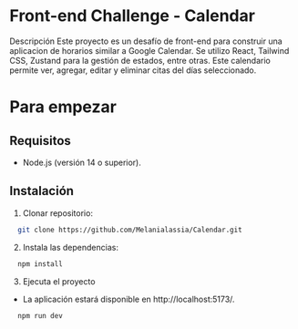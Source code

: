 # Front-end Challenge - Calendar

Descripción
Este proyecto es un desafío de front-end para construir una aplicacion de horarios similar a Google Calendar. Se utilizo React, Tailwind CSS, Zustand para la gestión de estados, entre otras. Este calendario permite ver, agregar, editar y eliminar citas del días seleccionado.

# Para empezar

## Requisitos

- Node.js (versión 14 o superior).

## Instalación

1. Clonar repositorio:

```sh
  git clone https://github.com/Melanialassia/Calendar.git
```

2. Instala las dependencias:

```sh
  npm install
```

3. Ejecuta el proyecto
 - La aplicación estará disponible en http://localhost:5173/.

```sh
  npm run dev
```